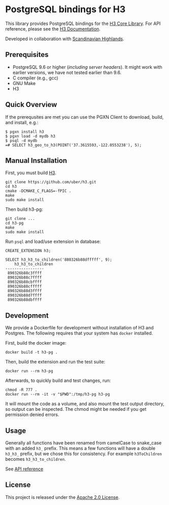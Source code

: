 # PostgreSQL bindings for H3

This library provides PostgreSQL bindings for the [H3 Core Library](https://github.com/uber/h3). For API reference, please see the [H3 Documentation](https://uber.github.io/h3).

Developed in collaboration with [Scandinavian Highlands](http://www.scandinavian-highlands.com).

## Prerequisites

* PostgreSQL 9.6 or higher (*including server headers*). It might work with earlier versions, we have not tested earlier than 9.6.
* C compiler (e.g., gcc)
* GNU Make
* H3

## Quick Overview

If the prerequsites are met you can use the PGXN Client to download, build, and install, e.g.:

```
$ pgxn install h3
$ pgxn load -d mydb h3
$ psql -d mydb
=# SELECT h3_geo_to_h3(POINT('37.3615593,-122.0553238'), 5);
```

## Manual Installation

First, you must build [H3](https://uber.github.io/h3).

```
git clone https://github.com/uber/h3.git
cd h3
cmake -DCMAKE_C_FLAGS=-fPIC .
make
sudo make install
```

Then build h3-pg:

```
git clone ...
cd h3-pg
make
sudo make install
```

Run `psql` and load/use extension in database:

```
CREATE_EXTENSION h3;

SELECT h3_h3_to_children('880326b88dfffff', 9);
    h3_h3_to_children
-----------------
 890326b88c3ffff
 890326b88c7ffff
 890326b88cbffff
 890326b88cfffff
 890326b88d3ffff
 890326b88d7ffff
 890326b88dbffff
```

## Development

We provide a Dockerfile for development without installation of H3 and Postgres. The following requires that your system has `docker` installed.

First, build the docker image:

```
docker build -t h3-pg .
```

Then, build the extension and run the test suite:

```
docker run --rm h3-pg
```

Afterwards, to quickly build and test changes, run:

```
chmod -R 777 .
docker run --rm -it -v "$PWD":/tmp/h3-pg h3-pg
```

It will mount the code as a volume, and also mount the test output directory,
so output can be inspected. The chmod might be needed if you get permission
denied errors.

## Usage

Generally all functions have been renamed from camelCase to snake_case with an added `h3_` prefix. This means a few functions will have a double `h3_h3_` prefix, but we chose this for consistency. For example `h3ToChildren` becomes `h3_h3_to_children`.

See [API reference](docs/api.md)

## License

This project is released under the [Apache 2.0 License](LICENSE.md).
